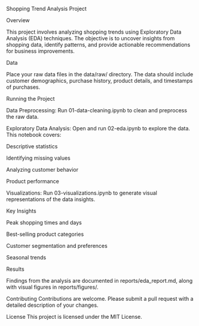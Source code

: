 Shopping Trend Analysis Project

Overview

This project involves analyzing shopping trends using Exploratory Data Analysis (EDA) techniques. The objective is to uncover insights from shopping data, identify patterns, and provide actionable recommendations for business improvements.

Data

Place your raw data files in the data/raw/ directory. The data should include customer demographics, purchase history, product details, and timestamps of purchases.

Running the Project

Data Preprocessing: Run 01-data-cleaning.ipynb to clean and preprocess the raw data.

Exploratory Data Analysis: Open and run 02-eda.ipynb to explore the data. This notebook covers:

Descriptive statistics

Identifying missing values

Analyzing customer behavior

Product performance

Visualizations: Run 03-visualizations.ipynb to generate visual representations of the data insights.

Key Insights

Peak shopping times and days

Best-selling product categories

Customer segmentation and preferences

Seasonal trends

Results

Findings from the analysis are documented in reports/eda_report.md, along with visual figures in reports/figures/.

Contributing
Contributions are welcome. Please submit a pull request with a detailed description of your changes.

License
This project is licensed under the MIT License.

